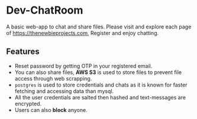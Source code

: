 # Dev-ChatRoom
A basic web-app to chat and share files. Please visit and explore each page of https://thenewbieprojects.com, Register and enjoy chatting.

## Features
- Reset password by getting OTP in your registered email.
- You can also share files, **AWS S3** is used to store files to prevent file access through web scrapping.
- ````postgres```` is used to store credentials and chats as it is known for faster fetching and accessing data than mysql.
- All the user credentials are salted then hashed and text-messages are encrypted.
- Users can also **block** anyone.
